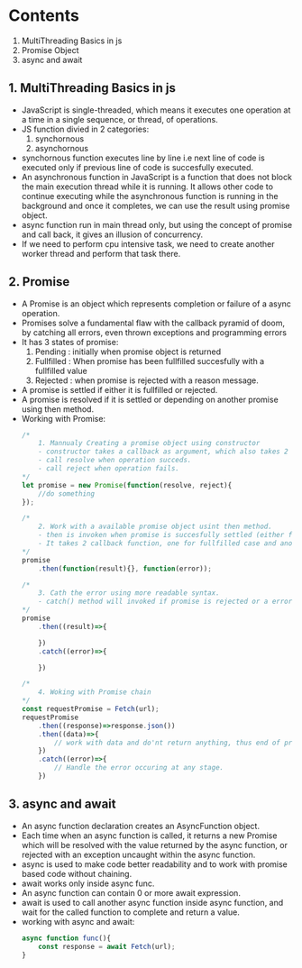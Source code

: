 # Contents 
1. MultiThreading Basics in js 
2. Promise Object 
3. async and await 

## 1. MultiThreading Basics in js 
- JavaScript is single-threaded, which means it executes one operation at a time in a single sequence, or thread, of operations. 
- JS function divied in 2 categories:
	1. synchornous
	2. asynchornous
- synchornous function executes line by line i.e next line of code is executed only if previous line of code is succesfully executed.
- An asynchronous function in JavaScript is a function that does not block the main execution thread while it is running. It allows other code to continue executing while the asynchronous function is running in the background and once it completes, we can use the result using promise object.
- async function run in main thread only, but using the concept of promise and call back, it gives an illusion of concurrency.
- If we need to perform cpu intensive task, we need to create another worker thread and perform that task there.

## 2. Promise
- A Promise is an object which represents completion or failure of a async operation.
- Promises solve a fundamental flaw with the callback pyramid of doom, by catching all errors, even thrown exceptions and programming errors
- It has 3 states of promise:
	1. Pending : initially when promise object is returned
	2. Fullfilled : When promise has been fullfilled succesfully with a fullfilled value
	3. Rejected : when promise is rejected with a reason message.
- A promise is settled if either it is fullfilled or rejected.
- A promise is resolved if it is settled or depending on another promise using then method.
- Working with Promise:
	```JavaScript
	/* 
		1. Mannualy Creating a promise object using constructor
		- constructor takes a callback as argument, which also takes 2 callbacks resolve and reject.
		- call resolve when operation succeds.
		- call reject when operation fails.
	*/
	let promise = new Promise(function(resolve, reject){
     	//do something
	});

	/*
		2. Work with a available promise object usint then method.
		- then is invoken when promise is succesfully settled (either fullfilled or rejected)
		- It takes 2 callback function, one for fullfilled case and another optional for rejected case.
	*/
	promise 
		.then(function(result){}, function(error));

	/*
		3. Cath the error using more readable syntax.
		- catch() method will invoked if promise is rejected or a error occured.
	*/
	promise
		.then((result)=>{

		})
		.catch((error)=>{

		})

	/*
		4. Woking with Promise chain 
	*/
	const requestPromise = Fetch(url);
	requestPromise
		.then((response)=>response.json())
		.then((data)=>{
			// work with data and do'nt return anything, thus end of promise chain.
		})
		.catch((error)=>{
			// Handle the error occuring at any stage.
		})
	```
		
## 3. async and await
- An async function declaration creates an AsyncFunction object. 
- Each time when an async function is called, it returns a new Promise which will be resolved with the value returned by the async function, or rejected with an exception uncaught within the async function.
- async is used to make code better readability and to work with promise based code without chaining.
- await works only inside async func.
- An async function can contain 0 or more await expression.
- await is used to call another async function inside async function, and wait for the called function to complete and return a value.
- working with async and await:
	```JavaScript
	async function func(){
		const response = await Fetch(url);
	}
	```
	
	
